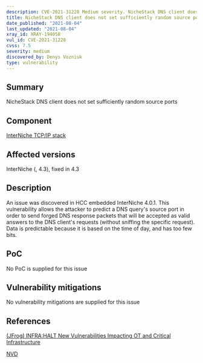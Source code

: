 ```yaml
---
description: CVE-2021-31228 Medium severity. NicheStack DNS client does not set sufficiently random source ports
title: NicheStack DNS client does not set sufficiently random source ports
date_published: "2021-08-04"
last_updated: "2021-08-04"
xray_id: XRAY-194058
vul_id: CVE-2021-31228
cvss: 7.5
severity: medium
discovered_by: Denys Vozniuk
type: vulnerability
---
```

## Summary
NicheStack DNS client does not set sufficiently random source ports

## Component

[InterNiche TCP/IP stack](https://www.hcc-embedded.com/products/networking/tcpip-applications)

## Affected versions

InterNiche (, 4.3), fixed in 4.3

## Description

An issue was discovered in HCC embedded InterNiche 4.0.1. This vulnerability allows the attacker to predict a DNS query's source port in order to send forged DNS response packets that will be accepted as valid answers to the DNS client's requests (without sniffing the specific request). Data is predictable because it is based on the time of day, and has too few bits.

## PoC

No PoC is supplied for this issue

## Vulnerability mitigations

No vulnerability mitigations are supplied for this issue

## References

[(JFrog) INFRA:HALT New Vulnerabilities Impacting OT and Critical Infrastructure](https://jfrog.com/blog/infrahalt-14-new-security-vulnerabilities-found-in-nichestack/)

[NVD](https://nvd.nist.gov/vuln/detail/CVE-2021-31228)